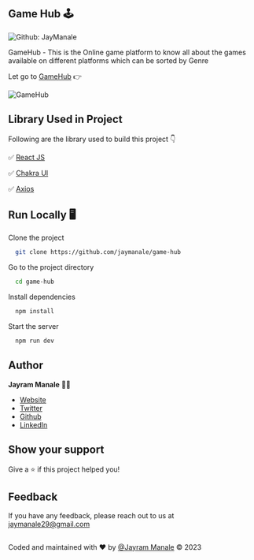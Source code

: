 ## Game Hub 🕹️
<p>
  <img alt="Github: JayManale" src="https://img.shields.io/github/last-commit/jaymanale/game-hub" />
</p>

GameHub - This is the Online game platform to know all about the games available on different platforms which can be sorted by Genre

Let go to [GameHub](https://game-hub-navy-tau.vercel.app/) 👉


![GameHub](https://github.com/jaymanale/game-hub/assets/5653906/af85eb31-9e0c-4522-a79c-9526b89d45ac)

## Library Used in Project

Following are the library used to build this project 👇

✅ [React JS](https://react.dev/)

✅ [Chakra UI](https://chakra-ui.com/)

✅ [Axios](https://axios-http.com/)

## Run Locally 🖥️

Clone the project

```bash
  git clone https://github.com/jaymanale/game-hub
```

Go to the project directory

```bash
  cd game-hub
```

Install dependencies

```bash
  npm install
```

Start the server

```bash
  npm run dev
```

## Author

**Jayram Manale** 🧑‍💻

- [Website](https://www.jayrammanale.com/)
- [Twitter](https://twitter.com/JayManale)
- [Github](https://github.com/jaymanale)
- [LinkedIn](https://linkedin.com/in/jayram-manale)

## Show your support

Give a ⭐️ if this project helped you!

## Feedback

If you have any feedback, please reach out to us at jaymanale29@gmail.com

##

Coded and maintained with ❤️ by [@Jayram Manale](jayrammanale.com)
© 2023
